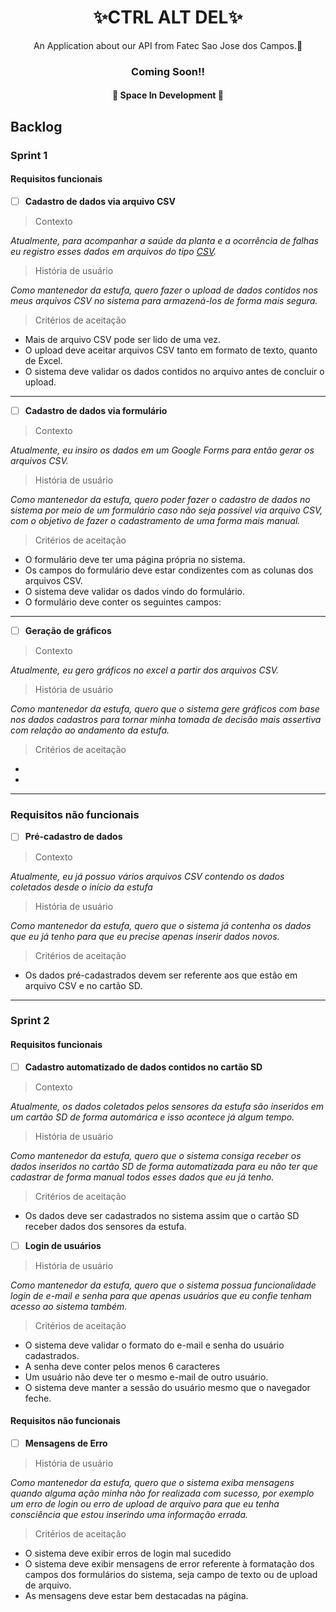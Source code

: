 <h1 align="center">✨CTRL ALT DEL✨</h1>

<p align="center">An Application about our API from Fatec Sao Jose dos Campos.🚀</p>

<h3 align="center">Coming Soon!!</h3>

<h4 align="center"> 
	🚧  Space In Development  🚧
</h4>

## Backlog

### Sprint 1

#### Requisitos funcionais

- [ ] **Cadastro de dados via arquivo CSV**

> Contexto

*Atualmente, para acompanhar a saúde da planta e a ocorrência de falhas eu registro esses dados em arquivos do tipo [CSV](https://www.freecodecamp.org/portuguese/news/o-que-e-um-arquivo-csv-e-como-abrir-esse-formato-de-arquivo/).*

> História de usuário

*Como mantenedor da estufa, quero fazer o upload de dados contidos nos meus arquivos CSV no sistema para armazená-los de forma mais segura.*

> Critérios de aceitação

- Mais de arquivo CSV pode ser lido de uma vez.
- O upload deve aceitar arquivos CSV tanto em formato de texto, quanto de Excel.
- O sistema deve validar os dados contidos no arquivo antes de concluir o upload.

---

- [ ] **Cadastro de dados via formulário**

> Contexto

*Atualmente, eu insiro os dados em um Google Forms para então gerar os arquivos CSV.*

> História de usuário

*Como mantenedor da estufa, quero poder fazer o cadastro de dados no sistema por meio de um formulário caso não seja possível via arquivo CSV, com o objetivo de fazer o cadastramento de uma forma mais manual.*

> Critérios de aceitação

- O formulário deve ter uma página própria no sistema.
- Os campos do formulário deve estar condizentes com as colunas dos arquivos CSV.
- O sistema deve validar os dados vindo do formulário.
- O formulário deve conter os seguintes campos:

---

- [ ] **Geração de gráficos**

> Contexto

*Atualmente, eu gero gráficos no excel a partir dos arquivos CSV.*

> História de usuário

*Como mantenedor da estufa, quero que o sistema gere gráficos com base nos dados cadastros para tornar minha tomada de decisão mais assertiva com relação ao andamento da estufa.*

> Critérios de aceitação

- 
- 

---

### Requisitos não funcionais

- [ ] **Pré-cadastro de dados**

> Contexto

*Atualmente, eu já possuo vários arquivos CSV contendo os dados coletados desde o início da estufa*

> História de usuário

*Como mantenedor da estufa, quero que o sistema já contenha os dados que eu já tenho para que eu precise apenas inserir dados novos.*

> Critérios de aceitação

- Os dados pré-cadastrados devem ser referente aos que estão em arquivo CSV e no cartão SD.

---

### Sprint 2

#### Requisitos funcionais

- [ ] **Cadastro automatizado de dados contidos no cartão SD**

> Contexto

*Atualmente, os dados coletados pelos sensores da estufa são inseridos em um cartão SD de forma automárica e isso acontece já algum tempo.*

> História de usuário

*Como mantenedor da estufa, quero que o sistema consiga receber os dados inseridos no cartão SD de forma automatizada para eu não ter que cadastrar de forma manual todos esses dados que eu já tenho.*

> Critérios de aceitação

- Os dados deve ser cadastrados no sistema assim que o cartão SD receber dados dos sensores da estufa.

- [ ] **Login de usuários**

> História de usuário

*Como mantenedor da estufa, quero que o sistema possua funcionalidade login de e-mail e senha para que apenas usuários que eu confie tenham acesso ao sistema também.*

> Critérios de aceitação

- O sistema deve validar o formato do e-mail e senha do usuário cadastrados.
- A senha deve conter pelos menos 6 caracteres
- Um usuário não deve ter o mesmo e-mail de outro usuário.
- O sistema deve manter a sessão do usuário mesmo que o navegador feche.

#### Requisitos não funcionais

- [ ] **Mensagens de Erro**

> História de usuário

*Como mantenedor da estufa, quero que o sistema exiba mensagens quando alguma ação minha não for realizada com sucesso, por exemplo um erro de login ou erro de upload de arquivo para que eu tenha consciência que estou inserindo uma informação errada.*

> Critérios de aceitação

- O sistema deve exibir erros de login mal sucedido
- O sistema deve exibir mensagens de error referente à formatação dos campos dos formulários do sistema, seja campo de texto ou de upload de arquivo.
- As mensagens deve estar bem destacadas na página.





